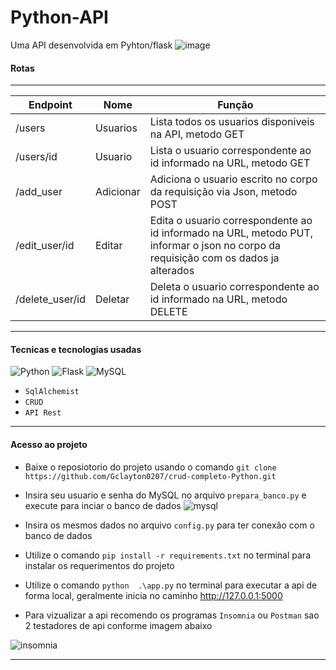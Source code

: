 # Python-API
Uma API desenvolvida em Pyhton/flask
![image](https://user-images.githubusercontent.com/75399046/174487036-0ae56c80-20c8-47e4-9463-4e592b1a220b.png)

#### **Rotas**

---

|Endpoint|Nome|Função| 
|---|---|---|
|/users|Usuarios|Lista todos os usuarios disponiveis na API, metodo GET
|/users/id|Usuario|Lista o usuario correspondente ao id informado na URL, metodo GET
|/add_user|Adicionar|Adiciona o usuario escrito no corpo da requisição via Json, metodo POST
|/edit_user/id|Editar|Edita o usuario correspondente ao id informado na URL, metodo PUT, informar o json no corpo da requisição com os dados ja alterados
|/delete_user/id|Deletar|Deleta o usuario correspondente ao id informado na URL, metodo DELETE

---
#### **Tecnicas e tecnologias usadas**

![Python](https://img.shields.io/badge/python-3670A0?style=for-the-badge&logo=python&logoColor=ffdd54)
![Flask](https://img.shields.io/badge/flask-%23000.svg?style=for-the-badge&logo=flask&logoColor=white)
![MySQL](https://img.shields.io/badge/mysql-%2300f.svg?style=for-the-badge&logo=mysql&logoColor=white)
- ``SqlAlchemist``
- ``CRUD``
- ``API Rest``

---

#### **Acesso ao projeto**
- Baixe o reposiotorio do projeto usando o comando ``git clone https://github.com/Gclayton0207/crud-completo-Python.git``
- Insira seu usuario e senha do MySQL no arquivo ``prepara_banco.py`` e execute para inciar o banco de dados
![mysql](https://user-images.githubusercontent.com/75399046/174485241-a3d9fb2b-2c3f-4180-a3ab-e1ae5f593451.png)

- Insira os mesmos dados no arquivo ``config.py`` para ter conexão com o banco de dados

- Utilize o comando ``pip install -r requirements.txt`` no terminal para instalar os requerimentos do projeto
- Utilize o comando ``python  .\app.py`` no terminal para executar a api de forma local, geralmente inicia no caminho http://127.0.0.1:5000
- Para vizualizar a api recomendo os programas ``Insomnia`` ou ``Postman`` sao 2 testadores de api conforme imagem abaixo

![insomnia](https://user-images.githubusercontent.com/75399046/174488017-266f54a2-1cfd-4771-be52-ab6bec6840aa.png)



---
